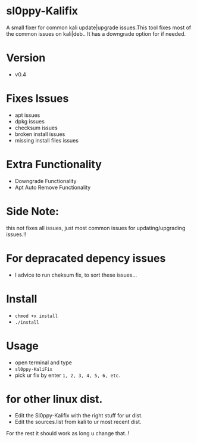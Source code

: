 # sl0ppy-Kalifix
A small fixer for common kali update|upgrade issues.This tool fixes most of the common issues on kali|deb.. It has a downgrade option for if needed. 

# Version
* v0.4

# Fixes Issues 
* apt issues
* dpkg issues
* checksum issues 
* broken install issues
* missing install files issues 

# Extra Functionality
* Downgrade Functionality 
* Apt Auto Remove Functionality

# Side Note: 
this not fixes all issues, just most common issues for updating/upgrading issues.!!

# For depracated depency issues 
* I advice to run cheksum fix, to sort these issues...  

# Install 
* `chmod +x install`
* `./install`

# Usage
* open terminal and type
* `sl0ppy-KaliFix`
* pick ur fix by enter `1, 2, 3, 4, 5, 6, etc.`


# for other linux dist.
* Edit the Sl0ppy-Kalifix with the right stuff for ur dist.
* Edit the sources.list from kali to ur most recent dist.

For the rest it should work as long u change that..! 

